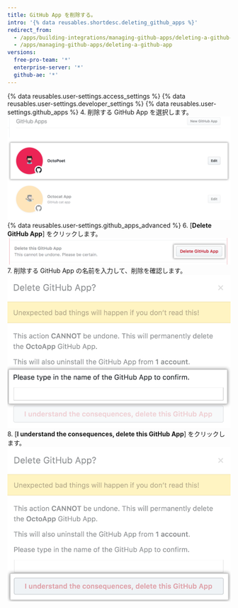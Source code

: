 ```yaml
---
title: GitHub App を削除する。
intro: '{% data reusables.shortdesc.deleting_github_apps %}'
redirect_from:
  - /apps/building-integrations/managing-github-apps/deleting-a-github-app/
  - /apps/managing-github-apps/deleting-a-github-app
versions:
  free-pro-team: '*'
  enterprise-server: '*'
  github-ae: '*'
---
```


{% data reusables.user-settings.access_settings %}
{% data reusables.user-settings.developer_settings %}
{% data reusables.user-settings.github_apps %}
4. 削除する GitHub App を選択します。 ![アプリケーションの選択](/assets/images/github-apps/github_apps_select-app.png)
{% data reusables.user-settings.github_apps_advanced %}
6. [**Delete GitHub App**] をクリックします。 ![GitHub App を削除するボタン](/assets/images/github-apps/github_apps_delete.png)
7. 削除する GitHub App の名前を入力して、削除を確認します。 ![削除する GitHub App の名前を確認するフィールド](/assets/images/github-apps/github_apps_delete_integration_name.png)
8. [**I understand the consequences, delete this GitHub App**] をクリックします。 ![GitHub App の削除を確認するボタン](/assets/images/github-apps/github_apps_confirm_deletion.png)
